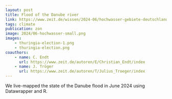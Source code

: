 ```yaml
---
layout: post
title: Flood of the Danube river
link: https://www.zeit.de/wissen/2024-06/hochwasser-gebiete-deutschland-unwetter-regen-karten
tags: climate
publication: zon
image: 2024/06-hochwasser-small.png
images:
    - thuringia-election-1.png
    - thuringia-election.png
coauthors:
    - name: C. Endt
      url: https://www.zeit.de/autoren/E/Christian_Endt/index
    - name: J. Tröger
      url: https://www.zeit.de/autoren/T/Julius_Troeger/index
---
```


We live-mapped the state of the Danube flood in June 2024 using Datawrapper and R.
